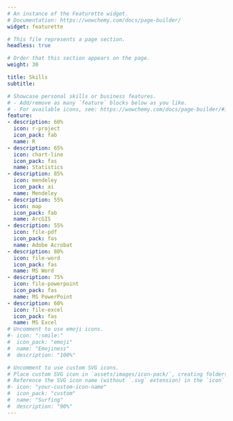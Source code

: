```yaml
---
# An instance of the Featurette widget.
# Documentation: https://wowchemy.com/docs/page-builder/
widget: featurette

# This file represents a page section.
headless: true

# Order that this section appears on the page.
weight: 30

title: Skills
subtitle:

# Showcase personal skills or business features.
# - Add/remove as many `feature` blocks below as you like.
# - For available icons, see: https://wowchemy.com/docs/page-builder/#icons
feature:
- description: 60%
  icon: r-project
  icon_pack: fab
  name: R
- description: 65%
  icon: chart-line
  icon_pack: fas
  name: Statistics
- description: 85%
  icon: mendeley
  icon_pack: ai
  name: Mendeley
- description: 55%
  icon: map
  icon_pack: fab
  name: ArcGIS
- description: 55%
  icon: file-pdf
  icon_pack: fas
  name: Adobe Acrobat
- description: 80%
  icon: file-word
  icon_pack: fas
  name: MS Word
- description: 75%
  icon: file-powerpoint
  icon_pack: fas
  name: MS PowerPoint
- description: 60%
  icon: file-excel
  icon_pack: fas
  name: MS Excel
# Uncomment to use emoji icons.
#- icon: ":smile:"
#  icon_pack: "emoji"
#  name: "Emojiness"
#  description: "100%"  

# Uncomment to use custom SVG icons.
# Place custom SVG icon in `assets/images/icon-pack/`, creating folders if necessary.
# Reference the SVG icon name (without `.svg` extension) in the `icon` field.
#- icon: "your-custom-icon-name"
#  icon_pack: "custom"
#  name: "Surfing"
#  description: "90%"
---
```

